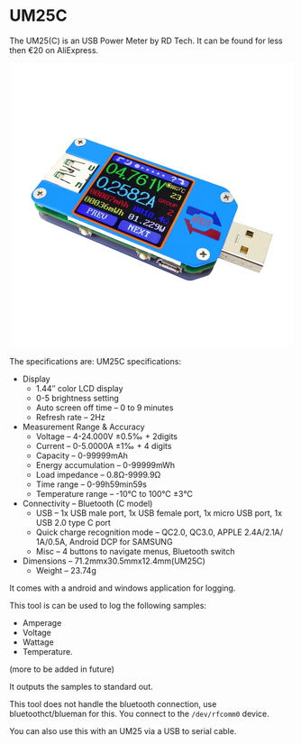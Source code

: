 # UM25C

The UM25(C) is an USB Power Meter by RD Tech. It can be found for less then €20 on AliExpress.

![UM25C](images/um25c.jpeg)

The specifications are:
UM25C specifications:

* Display
  * 1.44″ color LCD display
  * 0-5 brightness setting
  * Auto screen off time – 0 to 9 minutes
  * Refresh rate – 2Hz
* Measurement Range & Accuracy
  * Voltage – 4-24.000V ±0.5‰ + 2digits
  * Current –  0-5.0000A ±1‰ + 4 digits
  * Capacity – 0-99999mAh
  * Energy accumulation – 0-99999mWh
  * Load impedance – 0.8Ω-9999.9Ω
  * Time range – 0-99h59min59s
  * Temperature range – -10℃ to 100℃ ±3℃
* Connectivity – Bluetooth (C model)
  * USB – 1x USB male port, 1x USB female port, 1x micro USB port, 1x USB 2.0 type C port
  * Quick charge recognition mode – QC2.0, QC3.0, APPLE 2.4A/2.1A/ 1A/0.5A, Android DCP  for SAMSUNG
  * Misc – 4 buttons to navigate menus, Bluetooth switch
* Dimensions – 71.2mmx30.5mmx12.4mm(UM25C)
  * Weight – 23.74g

It comes with a android and windows application for logging.

This tool is can be used to log the following samples:

* Amperage
* Voltage
* Wattage
* Temperature.

(more to be added in future)

It outputs the samples to standard out.


This tool does not handle the bluetooth connection, use bluetoothct/blueman for this. You connect to the
`/dev/rfcomm0` device.

You can also use this with an UM25 via a USB to serial cable.


